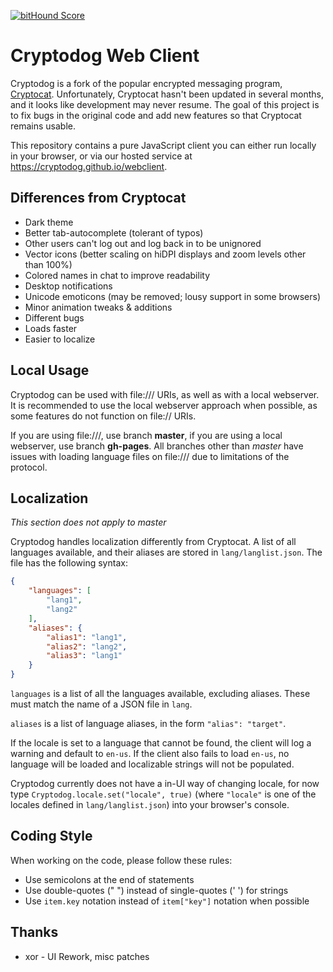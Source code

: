 [![bitHound Score](https://www.bithound.io/github/Cryptodog/cryptodog-webclient/badges/score.svg)](https://www.bithound.io/github/Cryptodog/cryptodog-webclient)

# Cryptodog Web Client

Cryptodog is a fork of the popular encrypted messaging program, [Cryptocat](https://github.com/cryptocat/cryptocat). Unfortunately, Cryptocat hasn't been updated in several months, and it looks like development may never resume. The goal of this project is to fix bugs in the original code and add new features so that Cryptocat remains usable.

This repository contains a pure JavaScript client you can either run locally in your browser, or via our hosted service at https://cryptodog.github.io/webclient.

## Differences from Cryptocat
* Dark theme
* Better tab-autocomplete (tolerant of typos)
* Other users can't log out and log back in to be unignored
* Vector icons (better scaling on hiDPI displays and zoom levels other than 100%)
* Colored names in chat to improve readability
* Desktop notifications
* Unicode emoticons (may be removed; lousy support in some browsers)
* Minor animation tweaks & additions
* Different bugs
* Loads faster
* Easier to localize

## Local Usage

Cryptodog can be used with file:/// URIs, as well as with a local webserver.
It is recommended to use the local webserver approach when possible, as some features do not function on file:// URIs.

If you are using file:///, use branch **master**, if you are using a local webserver, use branch **gh-pages**.
All branches other than *master* have issues with loading language files on file:/// due to limitations of the protocol.

## Localization

*This section does not apply to master*

Cryptodog handles localization differently from Cryptocat. A list of all languages available, and their aliases are stored in `lang/langlist.json`. The file has the following syntax:
```json
{
    "languages": [
        "lang1",
        "lang2"
    ],
    "aliases": {
        "alias1": "lang1",
        "alias2": "lang2",
        "alias3": "lang1"
    }
}
```
`languages` is a list of all the languages available, excluding aliases. These must match the name of a JSON file in `lang`.

`aliases` is a list of language aliases, in the form `"alias": "target"`.

If the locale is set to a language that cannot be found, the client will log a warning and default to `en-us`. If the client also fails to load `en-us`, no language will be loaded and localizable strings will not be populated.

Cryptodog currently does not have a in-UI way of changing locale, for now type `Cryptodog.locale.set("locale", true)` (where `"locale"` is one of the locales defined in `lang/langlist.json`) into your browser's console.

## Coding Style

When working on the code, please follow these rules:
* Use semicolons at the end of statements
* Use double-quotes (" ") instead of single-quotes (' ') for strings
* Use `item.key` notation instead of `item["key"]` notation when possible

## Thanks
* xor - UI Rework, misc patches
